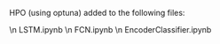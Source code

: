 HPO (using optuna) added to the following files:

\n LSTM.ipynb
\n FCN.ipynb
\n EncoderClassifier.ipynb

